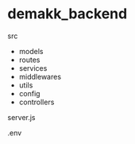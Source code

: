 # demakk_backend

src
- models
- routes
- services
- middlewares
- utils
- config
- controllers

server.js

.env
